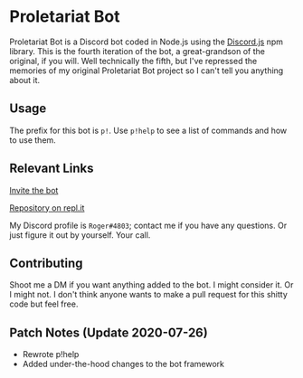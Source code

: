 # Proletariat Bot

Proletariat Bot is a Discord bot coded in Node.js using the [Discord.js](https://discord.js.org/#/) npm library. This is the fourth iteration of the bot, a great-grandson of the original, if you will. Well technically the fifth, but I've repressed the memories of my original Proletariat Bot project so I can't tell you anything about it.

## Usage

The prefix for this bot is `p!`. Use `p!help` to see a list of commands and how to use them.

## Relevant Links

[Invite the bot](https://discord.com/api/oauth2/authorize?client_id=513455833703645184&permissions=388160&scope=bot)

[Repository on repl.it](https://github.com/RogerCronin/Proletariat-Bot)

My Discord profile is `Roger#4803`; contact me if you have any questions. Or just figure it out by yourself. Your call.

## Contributing

Shoot me a DM if you want anything added to the bot. I might consider it. Or I might not.
I don't think anyone wants to make a pull request for this shitty code but feel free.

## Patch Notes (Update 2020-07-26)
 * Rewrote p!help
 * Added under-the-hood changes to the bot framework
